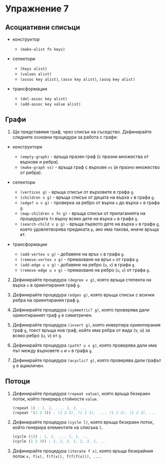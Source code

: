 Упражнение 7
============

Асоциативни списъци
-------------------

* конструктор
  * `(make-alist fn keys)`

* селектори
  * `(keys alist)`
  * `(values alist)`
  * `(assoc key alist)`, `(assv key alist)`, `(assq key alist)`

* трансформации
  * `(del-assoc key alist)`
  * `(add-assoc key value alist)`

Графи
-----

1. Ще представяме граф, чрез списък на съседство. Дефинирайте следните основни
процедури за работа с графи:

* конструктори
  * `(empty-graph)` - връща празен граф (с празни множества от върхове и ребра).
  * `(make-graph vs)` - връща граф с върхове `vs` (и празно множество от ребра).

* селектори
  * `(vertices g)` - връща списък от върховете в графа `g`.
  * `(children v g)` - връща списък от децата на върха `v` в графа `g`.
  * `(edge? u v g)` - проверка за ребро от върха `u` до върха `v` в графа `g`.
  * `(map-children v fn g)` - връща списък от прилаганията на процедурата `fn`
  върху всяко дете на върха `v` в графа `g`.
  * `(search-child v p g)` - връща първото дете на върха `v` в графа `g`, което
  удовлетворява предиката `p`, ако има такова, иначе връща `#f`.

* трансформации
  * `(add-vertex v g)` - добавяне на връх `v` в графа `g`.
  * `(remove-vertex v g)` - премахване на връх `v` от графа `g`.
  * `(add-edge u v g)` - добавяне на ребро (`u`, `v`) в графа `g`.
  * `(remove-edge u v g)` - премахване на ребро (`u`, `v`) от графа `g`.

2. Дефинирайте процедура `(degree v g)`, която връща степента на върха `v` в
ориентирания граф `g`.

3. Дефинирайте процедура `(edges g)`, която връща списък с всички ребра на
ориентирания граф `g`.

4. Дефинирайте процедура `(symmetric? g)`, която проверява дали ориентираният
граф `g` е симетричен.

5. Дефинирайте процедура `(invert g)`, която инвертира ориентирания граф `g`,
тоест връща нов граф, който има ребра от вида (v, u) за всяко ребро (u, v) от
`g`.

6. Дефинирайте процедура `(path? u v g)`, която проверява дали има път между
върховете `u` и `v` в графа `g`.

7. Дефинирайте процедура `(acyclic? g)`, която проверява дали графът `g` е
ацикличен.

Потоци
------

1. Дефинирайте процедура `(repeat value)`, която връща безкраен поток, който
генерира стойности `value`.

   ```scheme
   (repeat 1) ; 1, 1, ..., 1, 1, ...
   (repeat '(1 2 3)) ; (1 2 3), (1 2 3), ..., (1 2 3), (1 2 3), ...
   ```

2. Дефинирайте процедура `(cycle l)`, която връща безкраен поток, който генерира
елементите на списъка `l`.

   ```scheme
   (cycle (1)) ; 1, 1, ..., 1, 1, ...
   (cycle (1 2 3)) ; 1, 2, 3, 1, 2, 3, 1, ...
   ```

3. Дефинирайте процедура `(iterate f x)`, която връща безкрайния поток
`x, f(x), f(f(x)), f(f(f(x))), ...`.
